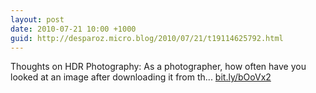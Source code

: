 ```yaml
---
layout: post
date: 2010-07-21 10:00 +1000
guid: http://desparoz.micro.blog/2010/07/21/t19114625792.html
---
```

Thoughts on HDR Photography: As a photographer, how often have you looked at an image after downloading it from th... [bit.ly/bOoVx2](http://bit.ly/bOoVx2)
